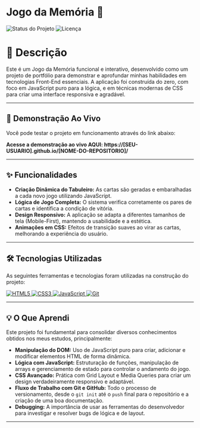 # Jogo da Memória 🧠

![Status do Projeto](https://img.shields.io/badge/status-concluído-brightgreen)
![Licença](https://img.shields.io/badge/license-MIT-blue)

# 📝 Descrição

Este é um Jogo da Memória funcional e interativo, desenvolvido como um projeto de portfólio para demonstrar e aprofundar minhas habilidades em tecnologias Front-End essenciais. A aplicação foi construída do zero, com foco em JavaScript puro para a lógica, e em técnicas modernas de CSS para criar uma interface responsiva e agradável.

---

## 🚀 Demonstração Ao Vivo

Você pode testar o projeto em funcionamento através do link abaixo:

**Acesse a demonstração ao vivo AQUI: https://[SEU-USUARIO].github.io/[NOME-DO-REPOSITORIO]/**

---

## ✨ Funcionalidades

- **Criação Dinâmica do Tabuleiro:** As cartas são geradas e embaralhadas a cada novo jogo utilizando JavaScript.
- **Lógica de Jogo Completa:** O sistema verifica corretamente os pares de cartas e identifica a condição de vitória.
- **Design Responsivo:** A aplicação se adapta a diferentes tamanhos de tela (Mobile-First), mantendo a usabilidade e a estética.
- **Animações em CSS:** Efeitos de transição suaves ao virar as cartas, melhorando a experiência do usuário.

---

## 🛠️ Tecnologias Utilizadas

As seguintes ferramentas e tecnologias foram utilizadas na construção do projeto:

<p align="left">
  <a href="https://developer.mozilla.org/pt-BR/docs/Web/HTML" target="_blank">
    <img src="https://img.shields.io/badge/HTML5-E34F26?style=for-the-badge&logo=html5&logoColor=white" alt="HTML5">
  </a>
  <a href="https://developer.mozilla.org/pt-BR/docs/Web/CSS" target="_blank">
    <img src="https://img.shields.io/badge/CSS3-1572B6?style=for-the-badge&logo=css3&logoColor=white" alt="CSS3">
  </a>
  <a href="https://developer.mozilla.org/pt-BR/docs/Web/JavaScript" target="_blank">
    <img src="https://img.shields.io/badge/JavaScript-F7DF1E?style=for-the-badge&logo=javascript&logoColor=black" alt="JavaScript">
  </a>
  <a href="https://git-scm.com" target="_blank">
      <img src="https://img.shields.io/badge/GIT-E44C30?style=for-the-badge&logo=git&logoColor=white" alt="Git">
  </a>
</p>

---

## 💡 O Que Aprendi

Este projeto foi fundamental para consolidar diversos conhecimentos obtidos nos meus estudos, principalmente:

- **Manipulação do DOM:** Uso de JavaScript puro para criar, adicionar e modificar elementos HTML de forma dinâmica.
- **Lógica com JavaScript:** Estruturação de funções, manipulação de arrays e gerenciamento de estado para controlar o andamento do jogo.
- **CSS Avançado:** Prática com Grid Layout e Media Queries para criar um design verdadeiramente responsivo e adaptável.
- **Fluxo de Trabalho com Git e GitHub:** Todo o processo de versionamento, desde o `git init` até o `push` final para o repositório e a criação de uma boa documentação.
- **Debugging:** A importância de usar as ferramentas do desenvolvedor para investigar e resolver bugs de lógica e de layout.

---
